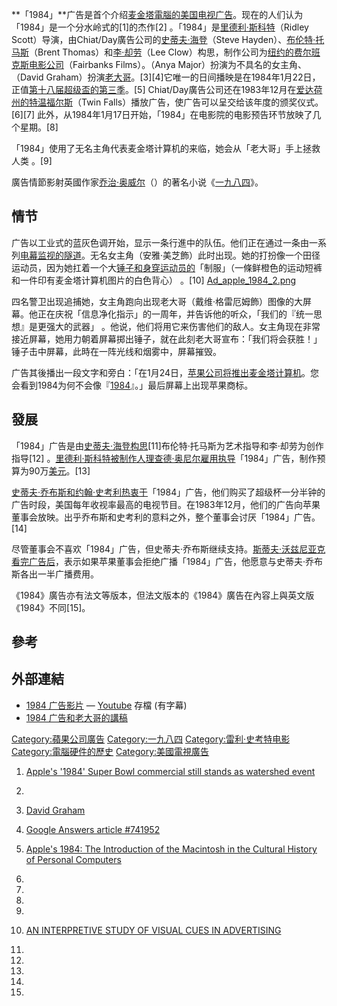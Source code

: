 **「1984」**广告是首个介绍[麦金塔電腦的](../Page/麦金塔電腦.md "wikilink")[美国](../Page/美国.md "wikilink")[电视广告](../Page/电视广告.md "wikilink")。现在的人们认为「1984」是一个分水岭式的\[1\]的杰作\[2\]
。「1984」是[里德利·斯科特](../Page/里德利·斯科特.md "wikilink")（Ridley
Scott）导演，由Chiat/Day廣告公司的[史蒂夫·海登](../Page/史蒂夫·海登.md "wikilink")（Steve
Hayden）、[布伦特·托马斯](../Page/布伦特·托马斯.md "wikilink")（Brent
Thomas）和[李·却劳](../Page/李·却劳.md "wikilink")（Lee
Clow）构思，制作公司为[纽约的费尔班克斯电影公司](../Page/纽约.md "wikilink")（Fairbanks
Films）。（Anya Major）扮演为不具名的女主角、（David
Graham）扮演[老大哥](../Page/老大哥.md "wikilink")。\[3\]\[4\]它唯一的日间播映是在1984年1月22日，正值[第十八届](../Page/第十八届超级碗.md "wikilink")[超级盃的第三季](../Page/超级盃.md "wikilink")。\[5\]
Chiat/Day廣告公司还在1983年12月在[爱达荷州的](../Page/爱达荷州.md "wikilink")[特温福尔斯](../Page/特温福尔斯.md "wikilink")（Twin
Falls）播放广告，使广告可以呈交给该年度的颁奖仪式。\[6\]\[7\]
此外，从1984年1月17日开始，「1984」在电影院的电影预告环节放映了几个星期。\[8\]

「1984」使用了无名主角代表麦金塔计算机的来临，她会从「老大哥」手上拯救人类 。\[9\]

廣告情節影射英國作家[乔治·奥威尔](../Page/乔治·奥威尔.md "wikilink")（）的著名小说《[一九八四](../Page/一九八四.md "wikilink")》。

## 情节

广告以工业式的蓝灰色调开始，显示一条行進中的队伍。他们正在通过一条由一系列[电幕监视的隧道](../Page/电幕.md "wikilink")。无名女主角（安雅·美芝飾）此时出现。她的打扮像一个田径运动员，因为她扛着一个大[锤子和身穿运动员的](../Page/锤子.md "wikilink")「制服」（一條鲜橙色的运动短裤和一件印有麦金塔计算机图片的白色背心）
。\[10\]
[Ad_apple_1984_2.png](https://zh.wikipedia.org/wiki/File:Ad_apple_1984_2.png "fig:Ad_apple_1984_2.png")

四名警卫出现追捕她，女主角跑向出现老大哥（戴维·格雷厄姆飾）图像的大屏幕。他正在庆祝「信息净化指示」的一周年，并告诉他的听众，「我们的『统一思想』是更强大的武器」
。他说，他们将用它来伤害他们的敌人。女主角现在非常接近屏幕，她用力朝着屏幕掷出锤子，就在此刻老大哥宣布：「我们将会获胜！」锤子击中屏幕，此時在一阵光线和烟雾中，屏幕摧毁。

广告其後播出一段文字和旁白：「在1月24日，[苹果公司将推出麦金塔计算机](../Page/苹果公司.md "wikilink")。您会看到1984为何不会像『[1984](../Page/一九八四.md "wikilink")』。」最后屏幕上出现苹果商标。

## 發展

「1984」广告是由[史蒂夫·海登构思](../Page/史蒂夫·海登.md "wikilink")\[11\]布伦特‧托马斯为艺术指导和李‧却劳为创作指导\[12\]
。[里德利·斯科特被制作人](../Page/里德利·斯科特.md "wikilink")[理查德·奥尼尔雇用执导](../Page/理查德·奥尼尔.md "wikilink")「1984」广告，制作预算为90万[美元](../Page/美元.md "wikilink")。\[13\]

[史蒂夫·乔布斯和](../Page/史蒂夫·乔布斯.md "wikilink")[约翰·史考利热衷于](../Page/约翰·史考利.md "wikilink")「1984」广告，他们购买了超级杯一分半钟的广告时段，美国每年收视率最高的电视节目。在1983年12月，他们的广告向苹果董事会放映。出乎乔布斯和史考利的意料之外，整个董事会讨厌「1984」广告。\[14\]

尽管董事会不喜欢「1984」广告，但史蒂夫·乔布斯继续支持。[斯蒂夫·沃兹尼亚克看完广告后](../Page/斯蒂夫·沃兹尼亚克.md "wikilink")，表示如果苹果董事会拒绝广播「1984」广告，他愿意与史蒂夫·乔布斯各出一半广播费用。

《1984》廣告亦有法文等版本，但法文版本的《1984》廣告在內容上與英文版《1984》不同\[15\]。

## 參考

## 外部連結

  - [1984 广告影片](https://www.youtube.com/watch?v=axSnW-ygU5g) —
    [Youtube](../Page/Youtube.md "wikilink") 存檔 (有字幕)
  - [1984
    广告和老大哥的講稿](https://web.archive.org/web/20090721021856/http://www.uriahcarpenter.info/1984.html)

[Category:蘋果公司廣告](https://zh.wikipedia.org/wiki/Category:蘋果公司廣告 "wikilink")
[Category:一九八四](https://zh.wikipedia.org/wiki/Category:一九八四 "wikilink")
[Category:雷利·史考特电影](https://zh.wikipedia.org/wiki/Category:雷利·史考特电影 "wikilink")
[Category:電腦硬件的歷史](https://zh.wikipedia.org/wiki/Category:電腦硬件的歷史 "wikilink")
[Category:美國電視廣告](https://zh.wikipedia.org/wiki/Category:美國電視廣告 "wikilink")

1.  [Apple's '1984' Super Bowl commercial still stands as watershed
    event](http://www.usatoday.com/tech/columnist/kevinmaney/2004-01-28-maney_x.htm)

2.

3.  [David Graham](http://www.imdb.com/name/nm0333986/otherworks)

4.  [Google Answers article
    \#741952](http://answers.google.com/answers/threadview?id=741952#a)

5.  [Apple's 1984: The Introduction of the Macintosh in the Cultural
    History of Personal Computers](http://www.duke.edu/~tlove/mac.htm)

6.

7.

8.
9.

10. [AN INTERPRETIVE STUDY OF VISUAL CUES IN
    ADVERTISING](http://spot.colorado.edu/~moriarts/viscueing.html)

11.

12.

13.

14.
15.